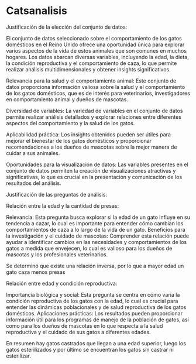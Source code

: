 # Catsanalisis

Justificación de la elección del conjunto de datos:

El conjunto de datos seleccionado sobre el comportamiento de los gatos domésticos en el Reino Unido ofrece una oportunidad única para explorar varios aspectos de la vida de estos animales que son comunes en muchos hogares. Los datos abarcan diversas variables, incluyendo la edad, la dieta, la condición reproductiva y el comportamiento de caza, lo que permite realizar análisis multidimensionales y obtener insights significativos.

Relevancia para la salud y el comportamiento animal: Este conjunto de datos proporciona información valiosa sobre la salud y el comportamiento de los gatos domésticos, que es de interés para veterinarios, investigadores en comportamiento animal y dueños de mascotas.

Diversidad de variables: La variedad de variables en el conjunto de datos permite realizar análisis detallados y explorar relaciones entre diferentes aspectos del comportamiento y la salud de los gatos.

Aplicabilidad práctica: Los insights obtenidos pueden ser útiles para mejorar el bienestar de los gatos domésticos y proporcionar recomendaciones a los dueños de mascotas sobre la mejor manera de cuidar a sus animales.

Oportunidades para la visualización de datos: Las variables presentes en el conjunto de datos permiten la creación de visualizaciones atractivas y significativas, lo que es crucial en la presentación y comunicación de los resultados del análisis.

Justificación de las preguntas de análisis:

Relación entre la edad y la cantidad de presas:

Relevancia: Esta pregunta busca explorar si la edad de un gato influye en su tendencia a cazar, lo cual es importante para entender cómo cambian los comportamientos de caza a lo largo de la vida de un gato.
Beneficios para la investigación y el cuidado de mascotas: Comprender esta relación puede ayudar a identificar cambios en las necesidades y comportamientos de los gatos a medida que envejecen, lo cual es valioso para los dueños de mascotas y los profesionales veterinarios.

Se determinó que existe una relación inversa, por lo que a mayor edad un gato caza menos presas


Relación entre edad y condición reproductiva:

Importancia biológica y social: Esta pregunta se centra en cómo varía la condición reproductiva de los gatos con la edad, lo cual es crucial para entender las dinámicas poblacionales y de salud reproductiva de los gatos domésticos.
Aplicaciones prácticas: Los resultados pueden proporcionar información útil para los programas de manejo de la población de gatos, así como para los dueños de mascotas en lo que respecta a la salud reproductiva y el cuidado de sus gatos a diferentes edades.

En resumen hay gatos castrados que llegan a una edad superior, luego los gatos esterilizados y por último se encuentran los gatos sin castrar ni esterilizar.
